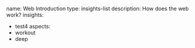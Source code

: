 name: Web Introduction
type: insights-list
description: How does the web work?
insights:
  - test4
aspects:
  - workout
  - deep
